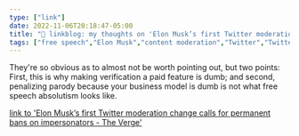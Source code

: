 ```yaml
---
type: ["link"]
date: 2022-11-06T20:18:47-05:00
title: "🔗 linkblog: my thoughts on 'Elon Musk’s first Twitter moderation change calls for permanent bans on impersonators - The Verge'"
tags: ["free speech","Elon Musk","content moderation","Twitter","Twitter verification"]
---
```

They're so obvious as to almost not be worth pointing out, but two points: First, this is why making verification a paid feature is dumb; and second, penalizing parody because your business model is dumb is not what free speech absolutism looks like.
 

[link to 'Elon Musk’s first Twitter moderation change calls for permanent bans on impersonators - The Verge'](https://www.theverge.com/2022/11/6/23443871/elon-musk-twitter-permaban-impersonation-parody)
